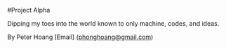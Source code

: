 #Project Alpha

Dipping my toes into the world known to only machine, codes, and ideas. 

By Peter Hoang [Email] (phonghoang@gmail.com)
